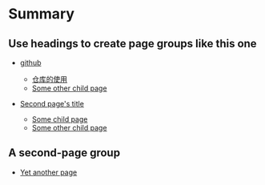 <!--
 * @Author: your name
 * @Date: 2021-10-11 21:47:16
 * @LastEditTime: 2021-10-11 22:51:29
 * @LastEditors: Please set LastEditors
 * @Description: In User Settings Edit
 * @FilePath: \gitbook-learning\docs\SUMMARY.md
-->
# Summary

## Use headings to create page groups like this one

* [github](Hubpage1/README.md)    
    * [仓库的使用](Hubpage1/.md)    
    * [Some other child page](part1/page1-2.md)

* [Second page's title](page2/README.md)    
    * [Some child page](page2/page2-1.md)    
    * [Some other child page](part2/page2-2.md)    

## A second-page group

* [Yet another page](another-page.md)
